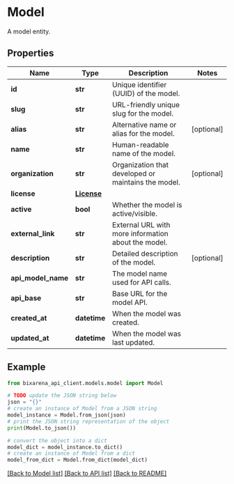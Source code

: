 # Model

A model entity.

## Properties

Name | Type | Description | Notes
------------ | ------------- | ------------- | -------------
**id** | **str** | Unique identifier (UUID) of the model. | 
**slug** | **str** | URL-friendly unique slug for the model. | 
**alias** | **str** | Alternative name or alias for the model. | [optional] 
**name** | **str** | Human-readable name of the model. | 
**organization** | **str** | Organization that developed or maintains the model. | [optional] 
**license** | [**License**](License.md) |  | 
**active** | **bool** | Whether the model is active/visible. | 
**external_link** | **str** | External URL with more information about the model. | 
**description** | **str** | Detailed description of the model. | [optional] 
**api_model_name** | **str** | The model name used for API calls. | 
**api_base** | **str** | Base URL for the model API. | 
**created_at** | **datetime** | When the model was created. | 
**updated_at** | **datetime** | When the model was last updated. | 

## Example

```python
from bixarena_api_client.models.model import Model

# TODO update the JSON string below
json = "{}"
# create an instance of Model from a JSON string
model_instance = Model.from_json(json)
# print the JSON string representation of the object
print(Model.to_json())

# convert the object into a dict
model_dict = model_instance.to_dict()
# create an instance of Model from a dict
model_from_dict = Model.from_dict(model_dict)
```
[[Back to Model list]](../README.md#documentation-for-models) [[Back to API list]](../README.md#documentation-for-api-endpoints) [[Back to README]](../README.md)


